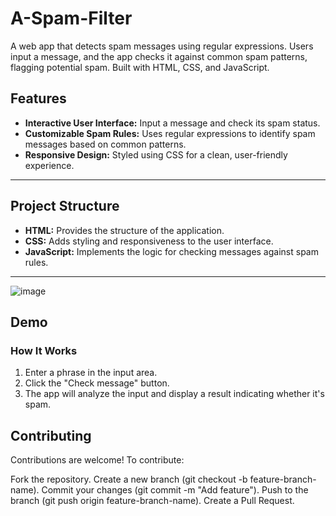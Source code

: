 # A-Spam-Filter
A web app that detects spam messages using regular expressions. Users input a message, and the app checks it against common spam patterns, flagging potential spam. Built with HTML, CSS, and JavaScript.
## Features

- **Interactive User Interface:** Input a message and check its spam status.
- **Customizable Spam Rules:** Uses regular expressions to identify spam messages based on common patterns.
- **Responsive Design:** Styled using CSS for a clean, user-friendly experience.

---

## Project Structure

- **HTML:** Provides the structure of the application.
- **CSS:** Adds styling and responsiveness to the user interface.
- **JavaScript:** Implements the logic for checking messages against spam rules.

---
![image](https://github.com/user-attachments/assets/0e16a45e-43ba-4ca7-bc0f-9603ae1216bb)

## Demo

### How It Works
1. Enter a phrase in the input area.
2. Click the "Check message" button.
3. The app will analyze the input and display a result indicating whether it's spam.
## Contributing
Contributions are welcome! To contribute:

Fork the repository.
Create a new branch (git checkout -b feature-branch-name).
Commit your changes (git commit -m "Add feature").
Push to the branch (git push origin feature-branch-name).
Create a Pull Request.

